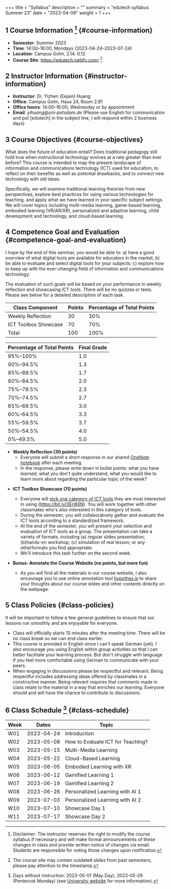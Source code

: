 +++
title = "Syllabus"
description = ""
summary = "edutech syllabus Summer 23"
date = "2023-04-06"
weight = 1
+++

## <span class="section-num">1</span> Course Information [^fn:1] {#course-information}

-   **Semester**: Summer 2023
-   **Time**: 14:00&#x2013;16:00, Mondays (2023-04-24&#x2013;2023-07-24)
-   **Location**: Campus Golm, 2.14. 0.12
-   **Course Site**: <https://edutech.netlify.com/>&nbsp;[^fn:2]


## <span class="section-num">2</span> Instructor Information {#instructor-information}

-   **Instructor**: Dr. Yizhen (Eejain) Huang
-   **Office**: Campus Golm, Haus 24, Room 2.81
-   **Office hours**: 14:00&#x2013;16:00, Wednesday or by appointment
-   **Email**: _yihuang@uni-potsdam.de_ (Please use English for communication and put [edutech] in the subject line, I will respond within 2 business days)


## <span class="section-num">3</span> Course Objectives {#course-objectives}

What does the future of education entail? Does traditional pedagogy still hold true when instructional technology evolves at a rate greater than ever before? This course is intended to map the present landscape of information and communications technology (ICT) used for education, to reflect on their benefits as well as potential drawbacks, and to connect new technology with old ideas.

Specifically, we will examine traditional learning theories from new perspectives, explore best practices for using various technologies for teaching, and apply what we have learned in your specific subject settings. We will cover topics including multi-media learning, game-based learning, embodied learning (VR/AR/XR), personalized and adaptive learning, child development and technology, and cloud-based learning.


## <span class="section-num">4</span> Competence Goal and Evaluation {#competence-goal-and-evaluation}

I hope by the end of this seminar, you would be able to: a) have a good overview of what digital tools are available for educators in the market; b) be able to evaluate and select digital tools for your subjects; c) explore how to keep up with the ever-changing field of information and communications technology.

The evaluation of such goals will be based on your performance in weekly reflection and showcasing ICT tools. There will be no quizzes or tests. Please see below for a detailed description of each task.

| Class Component      | Points | Percentage of Total Points |
|----------------------|--------|----------------------------|
| Weekly Reflection    | 30     | 30%                        |
| ICT Toolbox Showcase | 70     | 70%                        |
| Total                | 100    | 100%                       |

| Percentage of Total Points | Final Grade |
|----------------------------|-------------|
| 95%&#x2013;100%            | 1.0         |
| 90%&#x2013;94.5%           | 1.3         |
| 85%&#x2013;89.5%           | 1.7         |
| 80%&#x2013;84.5%           | 2.0         |
| 75%&#x2013;79.5%           | 2.3         |
| 70%&#x2013;74.5%           | 2.7         |
| 65%&#x2013;69.5%           | 3.0         |
| 60%&#x2013;64.5%           | 3.3         |
| 55%&#x2013;59.5%           | 3.7         |
| 50%&#x2013;54.5%           | 4.0         |
| 0%&#x2013;49.5%            | 5.0         |

-   **Weekly Reflection (30 points)**
    -   Everyone will submit a short response in our shared [OneNote notebook](https://bit.ly/3Op3gm4) after each meeting.
    -   In the response, please write down in bullet points: what you have learned; what you don't quite understand; what you would like to learn more about regarding the particular topic of the week?

<!--listend-->

-   **ICT Toolbox Showcase (70 points)**
    -   Everyone will [pick one category of ICT tools](https://bit.ly/3Eri66N) they are most interested in using (<https://bit.ly/3Eri66N>). You will work together with other classmates who's also interested in this category of tools.
    -   During the semester, you will collaboratively gather and evaluate the ICT tools according to a standardized framework.
    -   At the end of the semester, you will present your selection and evaluation of ICT tools as a group. The presentation can take a variety of formats, including (a) regular slides presentation; (b)hands-on workshop; (c) simulation of real lesson; or any otherformats you find appropriate.
    -   We'll introduce this task further on the second week.

-   **Bonus: Annotate the Course Website (no points, but more fun)**
    -   As you will find all the materials in our course website, I also encourage you to use online annotation tool [hypothes.is](https://web.hypothes.is/) to share your thoughts about our course slides and other contents directly on the webpage.


## <span class="section-num">5</span> Class Policies {#class-policies}

It will be important to follow a few general guidelines to ensure that our lessons run smoothly and are enjoyable for everyone.

-   Class will officially starts 15 minutes after the meeting time. There will be no class break so we can end class earlier.
-   This course is provided in English since I can't speak German (yet). I also encourage you using English within group activities so that I can better facilitate your learning process. But don't struggle with language if you feel more comfortable using German to communicate with your peers.
-   When engaging in discussions please be respectful and relevant. Being respectful includes addressing ideas offered by classmates in a constructive manner. Being relevant requires that comments made in class relate to the material in a way that enriches our learning. Everyone should and will have the chance to contribute to discussions.


## <span class="section-num">6</span> Class Schedule [^fn:3] {#class-schedule}

| Week | Dates      | Topic                             |
|------|------------|-----------------------------------|
| W01  | 2023-04-24 | Introduction                      |
| W02  | 2023-05-08 | How to Evaluate ICT for Teaching? |
| W03  | 2023-05-15 | Multi-Media Learning              |
| W04  | 2023-05-22 | Cloud-Based Learning              |
| W05  | 2023-06-05 | Embodied Learning with XR         |
| W06  | 2023-06-12 | Gamified Learning 1               |
| W07  | 2023-06-19 | Gamified Learning 2               |
| W08  | 2023-06-26 | Personalized Learning with AI 1   |
| W09  | 2023-07-03 | Personalized Learning with AI 2   |
| W10  | 2023-07-10 | Showcase Day 1                    |
| W11  | 2023-07-17 | Showcase Day 2                    |

[^fn:1]: Disclaimer: The instructor reserves the right to modify the course syllabus if necessary and will make formal announcements of these changes in class and provide written notice of changes via email. Students are responsible for noting those changes upon notification.
[^fn:2]: The course site may contain outdated slides from past semesters, please pay attention to the timestamp.
[^fn:3]: Days without instruction: 2023-05-01 (May Day), 2023-05-29 (Pentecost Monday) (see [University website](https://www.uni-potsdam.de/en/studium/dates-and-deadlines/important-dates-and-deadlines-during-your-studies.html) for more information).


